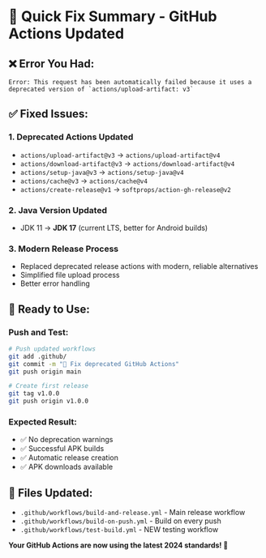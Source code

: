 # 🚀 Quick Fix Summary - GitHub Actions Updated

## ❌ **Error You Had:**
```
Error: This request has been automatically failed because it uses a deprecated version of `actions/upload-artifact: v3`
```

## ✅ **Fixed Issues:**

### **1. Deprecated Actions Updated**
- `actions/upload-artifact@v3` → `actions/upload-artifact@v4`
- `actions/download-artifact@v3` → `actions/download-artifact@v4`  
- `actions/setup-java@v3` → `actions/setup-java@v4`
- `actions/cache@v3` → `actions/cache@v4`
- `actions/create-release@v1` → `softprops/action-gh-release@v2`

### **2. Java Version Updated**
- JDK 11 → **JDK 17** (current LTS, better for Android builds)

### **3. Modern Release Process**
- Replaced deprecated release actions with modern, reliable alternatives
- Simplified file upload process
- Better error handling

## 🎯 **Ready to Use:**

### **Push and Test:**
```bash
# Push updated workflows
git add .github/
git commit -m "🔧 Fix deprecated GitHub Actions"
git push origin main

# Create first release
git tag v1.0.0
git push origin v1.0.0
```

### **Expected Result:**
- ✅ No deprecation warnings
- ✅ Successful APK builds
- ✅ Automatic release creation
- ✅ APK downloads available

## 📁 **Files Updated:**
- `.github/workflows/build-and-release.yml` - Main release workflow
- `.github/workflows/build-on-push.yml` - Build on every push
- `.github/workflows/test-build.yml` - NEW testing workflow

**Your GitHub Actions are now using the latest 2024 standards! 🎉**